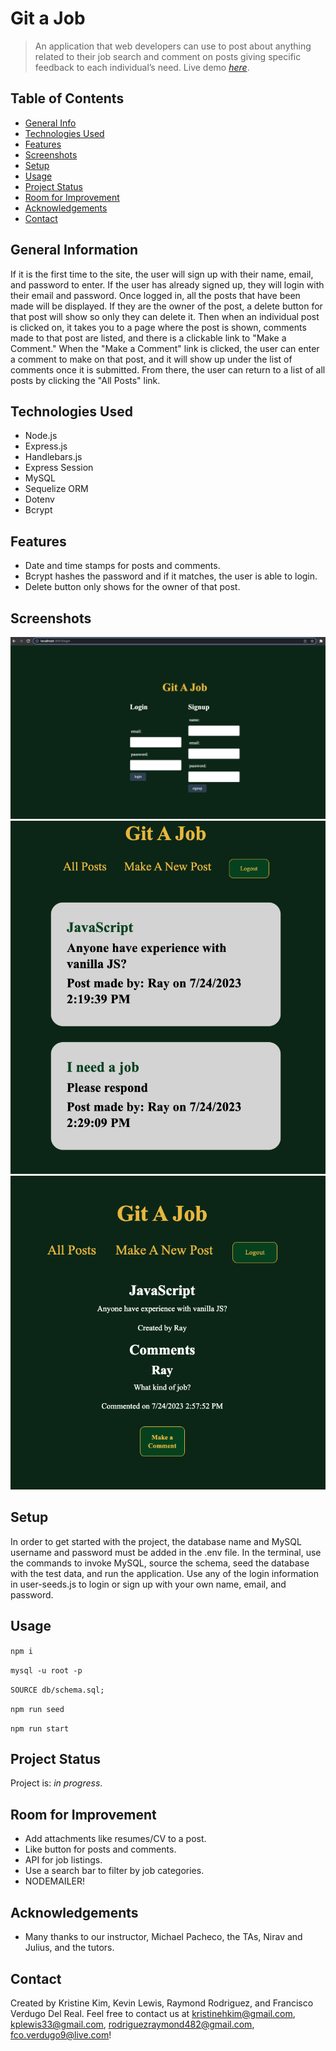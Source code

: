 # Git a Job
> An application that web developers can use to post about anything related to their job search and comment on posts giving specific feedback to each individual’s need.
> Live demo [_here_](https://murmuring-sierra-21351-123e19ae1f23.herokuapp.com/login). <!-- If you have the project hosted somewhere, include the link here. -->

## Table of Contents
* [General Info](#general-information)
* [Technologies Used](#technologies-used)
* [Features](#features)
* [Screenshots](#screenshots)
* [Setup](#setup)
* [Usage](#usage)
* [Project Status](#project-status)
* [Room for Improvement](#room-for-improvement)
* [Acknowledgements](#acknowledgements)
* [Contact](#contact)
<!-- * [License](#license) -->


## General Information
If it is the first time to the site, the user will sign up with their name, email, and password to enter.  If the user has already signed up, they will login with their email and password.  Once logged in, all the posts that have been made will be displayed.  If they are the owner of the post, a delete button for that post will show so only they can delete it.  Then when an individual post is clicked on, it takes you to a page where the post is shown, comments made to that post are listed, and there is a clickable link to "Make a Comment."  When the "Make a Comment" link is clicked, the user can enter a comment to make on that post, and it will show up under the list of comments once it is submitted.  From there, the user can return to a list of all posts by clicking the "All Posts" link.
<!-- You don't have to answer all the questions - just the ones relevant to your project. -->


## Technologies Used
- Node.js
- Express.js
- Handlebars.js
- Express Session
- MySQL
- Sequelize ORM
- Dotenv
- Bcrypt


## Features
- Date and time stamps for posts and comments.
- Bcrypt hashes the password and if it matches, the user is able to login.
- Delete button only shows for the owner of that post.


## Screenshots
![Example screenshot](./assets/git-a-job.png)
![Example screenshot](./assets/git-a-job2.png)
![Example screenshot](./assets/git-a-job3.png)
<!-- If you have screenshots you'd like to share, include them here. -->


## Setup
In order to get started with the project, the database name and MySQL username and password must be added in the .env file.  In the terminal, use the commands to invoke MySQL, source the schema, seed the database with the test data, and run the application.  Use any of the login information in user-seeds.js to login or sign up with your own name, email, and password.


## Usage

`npm i`

`mysql -u root -p`

`SOURCE db/schema.sql;`

`npm run seed`

`npm run start` 


## Project Status
Project is: _in progress_.


## Room for Improvement
- Add attachments like resumes/CV to a post.
- Like button for posts and comments.
- API for job listings.
- Use a search bar to filter by job categories.
- NODEMAILER!


## Acknowledgements
- Many thanks to our instructor, Michael Pacheco, the TAs, Nirav and Julius, and the tutors.


## Contact
Created by Kristine Kim, Kevin Lewis, Raymond Rodriguez, and Francisco Verdugo Del Real.  Feel free to contact us at kristinehkim@gmail.com, kplewis33@gmail.com, rodriguezraymond482@gmail.com, fco.verdugo9@live.com!


<!-- Optional -->
<!-- ## License -->
<!-- This project is open source and available under the [... License](). -->

<!-- You don't have to include all sections - just the one's relevant to your project -->